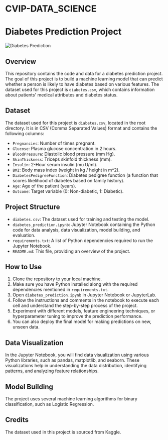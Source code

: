 # CVIP-DATA_SCIENCE
# Diabetes Prediction Project

![Diabetes Prediction](insert_image_here.jpg)

## Overview
This repository contains the code and data for a diabetes prediction project. The goal of this project is to build a machine learning model that can predict whether a person is likely to have diabetes based on various features. The dataset used for this project is `diabetes.csv`, which contains information about patients' medical attributes and diabetes status.

## Dataset
The dataset used for this project is `diabetes.csv`, located in the root directory. It is in CSV (Comma Separated Values) format and contains the following columns:

- `Pregnancies`: Number of times pregnant.
- `Glucose`: Plasma glucose concentration in 2 hours.
- `BloodPressure`: Diastolic blood pressure (mm Hg).
- `SkinThickness`: Triceps skinfold thickness (mm).
- `Insulin`: 2-Hour serum insulin (mu U/ml).
- `BMI`: Body mass index (weight in kg / height in m^2).
- `DiabetesPedigreeFunction`: Diabetes pedigree function (a function that scores likelihood of diabetes based on family history).
- `Age`: Age of the patient (years).
- `Outcome`: Target variable (0: Non-diabetic, 1: Diabetic).

## Project Structure
- `diabetes.csv`: The dataset used for training and testing the model.
- `diabetes_prediction.ipynb`: Jupyter Notebook containing the Python code for data analysis, data visualization, model building, and evaluation.
- `requirements.txt`: A list of Python dependencies required to run the Jupyter Notebook.
- `README.md`: This file, providing an overview of the project.

## How to Use
1. Clone the repository to your local machine.
2. Make sure you have Python installed along with the required dependencies mentioned in `requirements.txt`.
3. Open `diabetes_prediction.ipynb` in Jupyter Notebook or JupyterLab.
4. Follow the instructions and comments in the notebook to execute each cell and understand the step-by-step process of the project.
5. Experiment with different models, feature engineering techniques, or hyperparameter tuning to improve the prediction performance.
6. You can also deploy the final model for making predictions on new, unseen data.

## Data Visualization
In the Jupyter Notebook, you will find data visualization using various Python libraries, such as pandas, matplotlib, and seaborn. These visualizations help in understanding the data distribution, identifying patterns, and analyzing feature relationships.

## Model Building
The project uses several machine learning algorithms for binary classification, such as Logistic Regression.

## Credits
The dataset used in this project is sourced from Kaggle.
